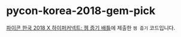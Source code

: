 # pycon-korea-2018-gem-pick

[파이콘 한국 2018 X 하이퍼커넥트: 젬 줍기 배틀](https://hyperconnect.github.io/2018/08/18/gem-pick-start.html)에 제출한 `젬 줍기` 코드입니다.
